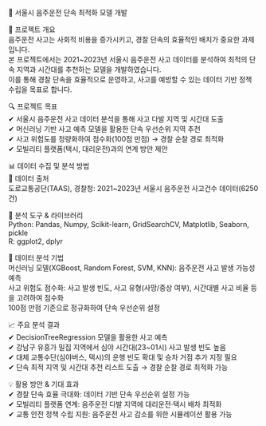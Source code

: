 📌 서울시 음주운전 단속 최적화 모델 개발  

🚀 프로젝트 개요  
음주운전 사고는 사회적 비용을 증가시키고, 경찰 단속의 효율적인 배치가 중요한 과제입니다.  
본 프로젝트에서는 2021~2023년 서울시 음주운전 사고 데이터를 분석하여 최적의 단속 지역과 시간대를 추천하는 모델을 개발하였습니다.   
이를 통해 경찰 단속을 효율적으로 운영하고, 사고를 예방할 수 있는 데이터 기반 정책 수립을 목표로 합니다.  

🔍 프로젝트 목표       
✔ 서울시 음주운전 사고 데이터 분석을 통해 사고 다발 지역 및 시간대 도출  
✔ 머신러닝 기반 사고 예측 모델을 활용한 단속 우선순위 지역 추천  
✔ 사고 위험도를 정량화하여 점수화(100점 만점) → 경찰 순찰 경로 최적화  
✔ 모빌리티 플랫폼(택시, 대리운전)과의 연계 방안 제안  

📊 데이터 수집 및 분석 방법  
📌 데이터 출처  
도로교통공단(TAAS), 경찰청: 2021~2023년 서울시 음주운전 사고건수 데이터(6250건)

📌 분석 도구 & 라이브러리    
Python: Pandas, Numpy, Scikit-learn, GridSearchCV, Matplotlib, Seaborn, pickle  
R: ggplot2, dplyr

📌 데이터 분석 기법  
머신러닝 모델(XGBoost, Random Forest, SVM, KNN): 음주운전 사고 발생 가능성 예측  
사고 위험도 점수화: 사고 발생 빈도, 사고 유형(사망/중상 여부), 시간대별 사고 비율 등을 고려하여 점수화  
100점 만점 기준으로 정규화하여 단속 우선순위 설정

📈 주요 분석 결과    
✔ DecisionTreeRegression 모델을 활용한 사고 예측   
✔ 강남구 유흥가 밀집 지역에서 심야 시간대(23~01시) 사고 발생 빈도 높음    
✔ 대체 교통수단(심야버스, 택시)의 운행 빈도 확대 및 승차 거점 추가 지정 필요  
✔ 단속 최적 지역 및 시간대 추천 리스트 도출 → 경찰 순찰 경로 최적화 가능   
 
💡 활용 방안 & 기대 효과  
✔ 경찰 단속 효율 극대화: 데이터 기반 단속 우선순위 설정 가능    
✔ 모빌리티 플랫폼 연계: 음주운전 다발 지역에 대리운전·택시 배차 최적화    
✔ 교통 안전 정책 수립 지원: 음주운전 사고 감소를 위한 시뮬레이션 활용 가능   
